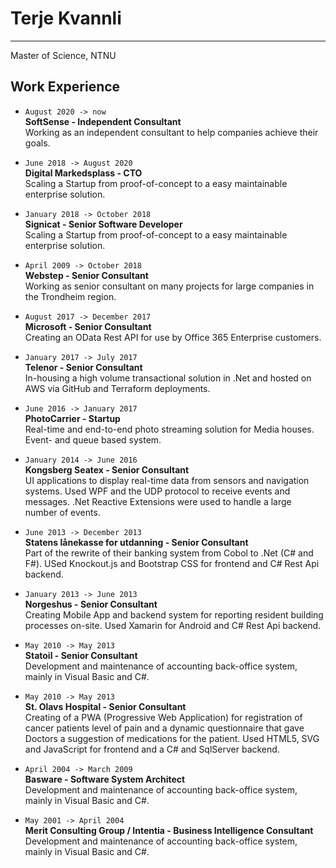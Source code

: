 # Terje Kvannli

---

Master of Science, NTNU

## Work Experience

* `August 2020 -> now` \
  **SoftSense - Independent Consultant** \
  Working as an independent consultant to help companies achieve their goals.

* `June 2018 -> August 2020` \
  **Digital Markedsplass - CTO** \
  Scaling a Startup from proof-of-concept to a easy maintainable enterprise solution.

* `January 2018 -> October 2018` \
  **Signicat - Senior Software Developer** \
  Scaling a Startup from proof-of-concept to a easy maintainable enterprise solution.

* `April 2009 -> October 2018` \
  **Webstep - Senior Consultant** \
  Working as senior consultant on many projects for large companies in the Trondheim region.

* `August 2017 -> December 2017` \
  **Microsoft - Senior Consultant** \
  Creating an OData Rest API for use by Office 365 Enterprise customers.

* `January 2017 -> July 2017` \
  **Telenor - Senior Consultant** \
  In-housing a high volume transactional solution in .Net and hosted on AWS via GitHub and Terraform deployments.

* `June 2016 -> January 2017` \
  **PhotoCarrier - Startup** \
  Real-time and end-to-end photo streaming solution for Media houses. Event- and queue based system.

* `January 2014 -> June 2016` \
  **Kongsberg Seatex - Senior Consultant** \
  UI applications to display real-time data from sensors and navigation systems. Used WPF and the UDP protocol to receive events and messages. .Net Reactive Extensions were used to handle a large number of events.

* `June 2013 -> December 2013` \
  **Statens lånekasse for utdanning - Senior Consultant** \
  Part of the rewrite of their banking system from Cobol to .Net (C# and F#). USed Knockout.js and Bootstrap CSS for frontend and C# Rest Api backend.

* `January 2013 -> June 2013` \
  **Norgeshus - Senior Consultant** \
  Creating Mobile App and backend system for reporting resident building processes on-site. Used Xamarin for Android and C# Rest Api backend.

* `May 2010 -> May 2013` \
  **Statoil - Senior Consultant** \
  Development and maintenance of accounting back-office system, mainly in Visual Basic and C#.

* `May 2010 -> May 2013` \
  **St. Olavs Hospital - Senior Consultant** \
  Creating of a PWA (Progressive Web Application) for registration of cancer patients level of pain and a dynamic questionnaire that gave Doctors a suggestion of medications for the patient. Used HTML5, SVG and JavaScript for frontend and a C# and SqlServer backend.

* `April 2004 -> March 2009` \
  **Basware - Software System Architect** \
  Development and maintenance of accounting back-office system, mainly in Visual Basic and C#.

* `May 2001 -> April 2004` \
  **Merit Consulting Group / Intentia - Business Intelligence Consultant** \
  Development and maintenance of accounting back-office system, mainly in Visual Basic and C#.